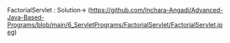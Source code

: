 FactorialServlet :
Solution-> (https://github.com/Inchara-Angadi/Advanced-Java-Based-Programs/blob/main/6_ServletPrograms/FactorialServlet/FactorialServlet.jpeg)
